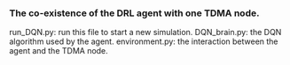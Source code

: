 ### The co-existence of the DRL agent with one TDMA node.

run_DQN.py: run this file to start a new simulation.
DQN_brain.py: the DQN algorithm used by the agent.
environment.py: the interaction between the agent and the TDMA node. 

